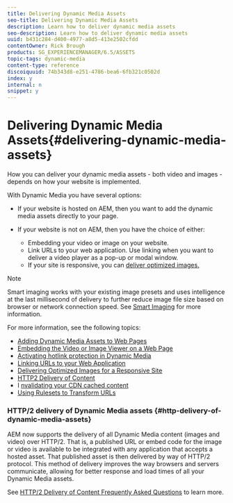 ```yaml
---
title: Delivering Dynamic Media Assets
seo-title: Delivering Dynamic Media Assets
description: Learn how to deliver dynamic media assets
seo-description: Learn how to deliver dynamic media assets
uuid: b431c284-d400-4977-a8d5-413e2502cfdd
contentOwner: Rick Brough
products: SG_EXPERIENCEMANAGER/6.5/ASSETS
topic-tags: dynamic-media
content-type: reference
discoiquuid: 74b343d8-e251-4786-bea6-6fb321c0502d
index: y
internal: n
snippet: y
---
```


# Delivering Dynamic Media Assets{#delivering-dynamic-media-assets}

How you can deliver your dynamic media assets - both video and images - depends on how your website is implemented.

With Dynamic Media you have several options:

* If your website is hosted on AEM, then you want to add the dynamic media assets directly to your page. 
* If your website is not on AEM, then you have the choice of either:

    * Embedding your video or image on your website.
    * Link URLs to your web application. Use linking when you want to deliver a video player as a pop-up or modal window.
    * If your site is responsive, you can [deliver optimized images.](/assets/using/responsive-site.md)

<!--
Comment Type: annotation
Last Modified By: rbrough
Last Modified Date: 2018-10-25T15:33:33.147-0400
Change "web site" to "website" RB: FIXED
-->

>[!NOTE]
>
>Smart imaging works with your existing image presets and uses intelligence at the last millisecond of delivery to further reduce image file size based on browser or network connection speed. See [Smart Imaging](/assets/using/imaging-faq.md) for more information.

For more information, see the following topics:

<!--
Comment Type: annotation
Last Modified By: rbrough
Last Modified Date: 2019-01-10T13:09:56.421-0500
There should be some mention as to which product the links apply. For example, the Invalidating your CDN cached content appears to be for Scene7 Classic (or S7Connector). It might work for DMS7, too, but I do not know. I'm not sure it applies to Dynamic Media Hybrid at all. RB: Not fixed. Who would know the answers to your questions?
-->

* [Adding Dynamic Media Assets to Web Pages](../../assets/using/adding-dynamic-media-assets-to-pages.md)
* [Embedding the Video or Image Viewer on a Web Page](/assets/using/embed-code.md)
* [Activating hotlink protection in Dynamic Media](https://helpx.adobe.com/experience-manager/6-4/assets/using/hotlink-protection.html)
* [Linking URLs to your Web Application](/assets/using/linking-urls-to-yourwebapplication.md)
* [Delivering Optimized Images for a Responsive Site](/assets/using/responsive-site.md)
* [HTTP2 Delivery of Content](/assets/using/http2.md)
* I [nvalidating your CDN cached content](/assets/using/invalidate-cdn-cached-content.md)
* [Using Rulesets to Transform URLs](/assets/using/using-rulesets-to-transform-urls.md)

<!--
Comment Type: annotation
Last Modified By: rbrough
Last Modified Date: 2019-03-25T22:31:01.592-0400
Need to get with Alex Thiers so get the steps for Digimarc finalized in the topic CQDOC-13684 Add hyperlink as 4th bullet to "Integrating digital non-visible watermarking (Digimarc) with Dynamic Media" topic. Open the digimarc topic's Properties. On the Help tab of the Properties dialog box, turn PREVIEW off; on the BASIC tab, turn off NOINDEX.
-->

### HTTP/2 delivery of Dynamic Media assets {#http-delivery-of-dynamic-media-assets}

AEM now supports the delivery of all Dynamic Media content (images and video) over HTTP/2. That is, a published URL or embed code for the image or video is available to be integrated with any application that accepts a hosted asset. That published asset is then delivered by way of HTTP/2 protocol. This method of delivery improves the way browsers and servers communicate, allowing for better response and load times of all your Dynamic Media assets.

See [HTTP/2 Delivery of Content Frequently Asked Questions](/sites/administering/using/scene7-http2faq.md) to learn more.
